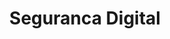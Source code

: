 ---
layout: category
title: Seguranca Digital
category: Seguranca Digital
permalink: /category/seguranca-digital/
---